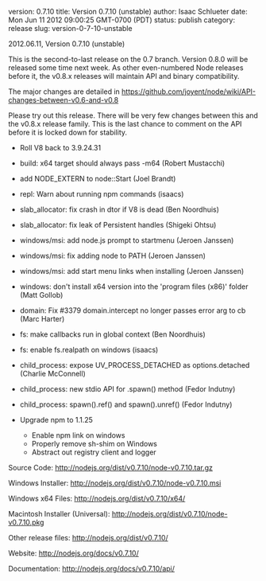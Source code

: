 version: 0.7.10
title: Version 0.7.10 (unstable)
author: Isaac Schlueter
date: Mon Jun 11 2012 09:00:25 GMT-0700 (PDT)
status: publish
category: release
slug: version-0-7-10-unstable

<p>2012.06.11, Version 0.7.10 (unstable)

</p>
<p>This is the second-to-last release on the 0.7 branch.  Version 0.8.0
will be released some time next week.  As other even-numbered Node
releases before it, the v0.8.x releases will maintain API and binary
compatibility.

</p>
<p>The major changes are detailed in
<a href="https://github.com/joyent/node/wiki/API-changes-between-v0.6-and-v0.8">https://github.com/joyent/node/wiki/API-changes-between-v0.6-and-v0.8</a>

</p>
<p>Please try out this release.  There will be very few changes between
this and the v0.8.x release family.  This is the last chance to comment
on the API before it is locked down for stability.


</p>
<ul>
<li><p>Roll V8 back to 3.9.24.31</p>
</li>
<li><p>build: x64 target should always pass -m64 (Robert Mustacchi)</p>
</li>
<li><p>add NODE_EXTERN to node::Start (Joel Brandt)</p>
</li>
<li><p>repl: Warn about running npm commands (isaacs)</p>
</li>
<li><p>slab_allocator: fix crash in dtor if V8 is dead (Ben Noordhuis)</p>
</li>
<li><p>slab_allocator: fix leak of Persistent handles (Shigeki Ohtsu)</p>
</li>
<li><p>windows/msi: add node.js prompt to startmenu (Jeroen Janssen)</p>
</li>
<li><p>windows/msi: fix adding node to PATH (Jeroen Janssen)</p>
</li>
<li><p>windows/msi: add start menu links when installing (Jeroen Janssen)</p>
</li>
<li><p>windows: don&apos;t install x64 version into the &apos;program files (x86)&apos; folder (Matt Gollob)</p>
</li>
<li><p>domain: Fix #3379 domain.intercept no longer passes error arg to cb (Marc Harter)</p>
</li>
<li><p>fs: make callbacks run in global context (Ben Noordhuis)</p>
</li>
<li><p>fs: enable fs.realpath on windows (isaacs)</p>
</li>
<li><p>child_process: expose UV_PROCESS_DETACHED as options.detached (Charlie McConnell)</p>
</li>
<li><p>child_process: new stdio API for .spawn() method (Fedor Indutny)</p>
</li>
<li><p>child_process: spawn().ref() and spawn().unref() (Fedor Indutny)</p>
</li>
<li><p>Upgrade npm to 1.1.25</p>
</li>
<ul><li>Enable npm link on windows</li>
<li>Properly remove sh-shim on Windows</li>
<li>Abstract out registry client and logger</li></ul>
</ul>
<p>Source Code: <a href="http://nodejs.org/dist/v0.7.10/node-v0.7.10.tar.gz">http://nodejs.org/dist/v0.7.10/node-v0.7.10.tar.gz</a>

</p>
<p>Windows Installer: <a href="http://nodejs.org/dist/v0.7.10/node-v0.7.10.msi">http://nodejs.org/dist/v0.7.10/node-v0.7.10.msi</a>

</p>
<p>Windows x64 Files: <a href="http://nodejs.org/dist/v0.7.10/x64/">http://nodejs.org/dist/v0.7.10/x64/</a>

</p>
<p>Macintosh Installer (Universal): <a href="http://nodejs.org/dist/v0.7.10/node-v0.7.10.pkg">http://nodejs.org/dist/v0.7.10/node-v0.7.10.pkg</a>

</p>
<p>Other release files: <a href="http://nodejs.org/dist/v0.7.10/">http://nodejs.org/dist/v0.7.10/</a>

</p>
<p>Website: <a href="http://nodejs.org/docs/v0.7.10/">http://nodejs.org/docs/v0.7.10/</a>

</p>
<p>Documentation: <a href="http://nodejs.org/docs/v0.7.10/api/">http://nodejs.org/docs/v0.7.10/api/</a>
</p>
